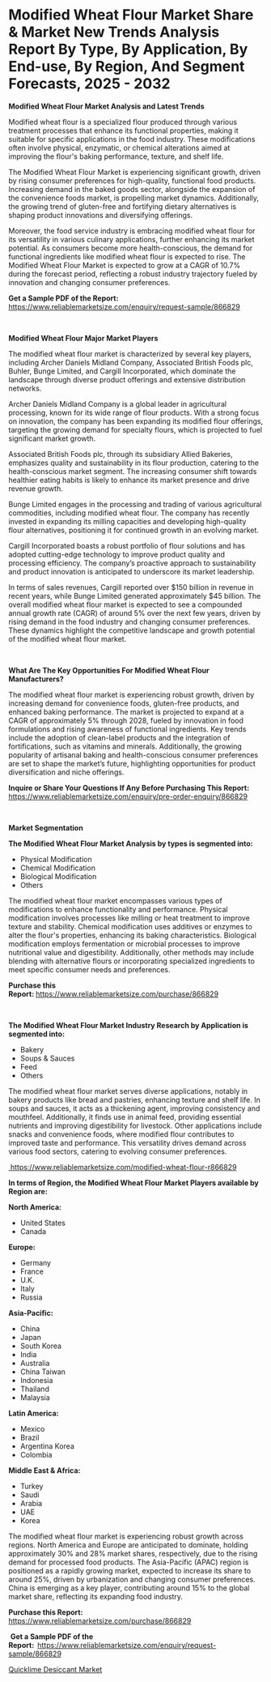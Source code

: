 <p><h1>Modified Wheat Flour Market Share & Market New Trends Analysis Report By Type, By Application, By End-use, By Region, And Segment Forecasts, 2025 - 2032</h1></p><p><strong>Modified Wheat Flour Market Analysis and Latest Trends</strong></p>
<p><p>Modified wheat flour is a specialized flour produced through various treatment processes that enhance its functional properties, making it suitable for specific applications in the food industry. These modifications often involve physical, enzymatic, or chemical alterations aimed at improving the flour's baking performance, texture, and shelf life. </p><p>The Modified Wheat Flour Market is experiencing significant growth, driven by rising consumer preferences for high-quality, functional food products. Increasing demand in the baked goods sector, alongside the expansion of the convenience foods market, is propelling market dynamics. Additionally, the growing trend of gluten-free and fortifying dietary alternatives is shaping product innovations and diversifying offerings. </p><p>Moreover, the food service industry is embracing modified wheat flour for its versatility in various culinary applications, further enhancing its market potential. As consumers become more health-conscious, the demand for functional ingredients like modified wheat flour is expected to rise. The Modified Wheat Flour Market is expected to grow at a CAGR of 10.7% during the forecast period, reflecting a robust industry trajectory fueled by innovation and changing consumer preferences.</p></p>
<p><strong>Get a Sample PDF of the Report:&nbsp;</strong> <a href="https://www.reliablemarketsize.com/enquiry/request-sample/866829?utm_campaign=2444&utm_medium=2&utm_source=Github&utm_content=ia&utm_term=01042025&utm_id=modified-wheat-flour">https://www.reliablemarketsize.com/enquiry/request-sample/866829</a></p>
<p>&nbsp;</p>
<p><strong>Modified Wheat Flour Major Market Players</strong></p>
<p><p>The modified wheat flour market is characterized by several key players, including Archer Daniels Midland Company, Associated British Foods plc, Buhler, Bunge Limited, and Cargill Incorporated, which dominate the landscape through diverse product offerings and extensive distribution networks. </p><p>Archer Daniels Midland Company is a global leader in agricultural processing, known for its wide range of flour products. With a strong focus on innovation, the company has been expanding its modified flour offerings, targeting the growing demand for specialty flours, which is projected to fuel significant market growth.</p><p>Associated British Foods plc, through its subsidiary Allied Bakeries, emphasizes quality and sustainability in its flour production, catering to the health-conscious market segment. The increasing consumer shift towards healthier eating habits is likely to enhance its market presence and drive revenue growth.</p><p>Bunge Limited engages in the processing and trading of various agricultural commodities, including modified wheat flour. The company has recently invested in expanding its milling capacities and developing high-quality flour alternatives, positioning it for continued growth in an evolving market.</p><p>Cargill Incorporated boasts a robust portfolio of flour solutions and has adopted cutting-edge technology to improve product quality and processing efficiency. The company’s proactive approach to sustainability and product innovation is anticipated to underscore its market leadership.</p><p>In terms of sales revenues, Cargill reported over $150 billion in revenue in recent years, while Bunge Limited generated approximately $45 billion. The overall modified wheat flour market is expected to see a compounded annual growth rate (CAGR) of around 5% over the next few years, driven by rising demand in the food industry and changing consumer preferences. These dynamics highlight the competitive landscape and growth potential of the modified wheat flour market.</p></p>
<p>&nbsp;</p>
<p><strong>What Are The Key Opportunities For Modified Wheat Flour Manufacturers?</strong></p>
<p><p>The modified wheat flour market is experiencing robust growth, driven by increasing demand for convenience foods, gluten-free products, and enhanced baking performance. The market is projected to expand at a CAGR of approximately 5% through 2028, fueled by innovation in food formulations and rising awareness of functional ingredients. Key trends include the adoption of clean-label products and the integration of fortifications, such as vitamins and minerals. Additionally, the growing popularity of artisanal baking and health-conscious consumer preferences are set to shape the market’s future, highlighting opportunities for product diversification and niche offerings.</p></p>
<p><strong>Inquire or Share Your Questions If Any Before Purchasing This Report:</strong> <a href="https://www.reliablemarketsize.com/enquiry/pre-order-enquiry/866829?utm_campaign=2444&utm_medium=2&utm_source=Github&utm_content=ia&utm_term=01042025&utm_id=modified-wheat-flour">https://www.reliablemarketsize.com/enquiry/pre-order-enquiry/866829</a></p>
<p>&nbsp;</p>
<p><strong>Market Segmentation</strong></p>
<p><strong>The Modified Wheat Flour Market Analysis by types is segmented into:</strong></p>
<p><ul><li>Physical Modification</li><li>Chemical Modification</li><li>Biological Modification</li><li>Others</li></ul></p>
<p><p>The modified wheat flour market encompasses various types of modifications to enhance functionality and performance. Physical modification involves processes like milling or heat treatment to improve texture and stability. Chemical modification uses additives or enzymes to alter the flour's properties, enhancing its baking characteristics. Biological modification employs fermentation or microbial processes to improve nutritional value and digestibility. Additionally, other methods may include blending with alternative flours or incorporating specialized ingredients to meet specific consumer needs and preferences.</p></p>
<p><strong>Purchase this Report:&nbsp;</strong><a href="https://www.reliablemarketsize.com/purchase/866829?utm_campaign=2444&utm_medium=2&utm_source=Github&utm_content=ia&utm_term=01042025&utm_id=modified-wheat-flour">https://www.reliablemarketsize.com/purchase/866829</a></p>
<p>&nbsp;</p>
<p><strong>The Modified Wheat Flour Market Industry Research by Application is segmented into:</strong></p>
<p><ul><li>Bakery</li><li>Soups & Sauces</li><li>Feed</li><li>Others</li></ul></p>
<p><p>The modified wheat flour market serves diverse applications, notably in bakery products like bread and pastries, enhancing texture and shelf life. In soups and sauces, it acts as a thickening agent, improving consistency and mouthfeel. Additionally, it finds use in animal feed, providing essential nutrients and improving digestibility for livestock. Other applications include snacks and convenience foods, where modified flour contributes to improved taste and performance. This versatility drives demand across various food sectors, catering to evolving consumer preferences.</p></p>
<p><a href="https://www.reliablemarketsize.com/modified-wheat-flour-r866829?utm_campaign=2444&utm_medium=2&utm_source=Github&utm_content=ia&utm_term=01042025&utm_id=modified-wheat-flour">&nbsp;https://www.reliablemarketsize.com/modified-wheat-flour-r866829</a></p>
<p><strong>In terms of Region, the Modified Wheat Flour Market Players available by Region are:</strong></p>
<p>
    <p> <strong> North America: </strong>
        <ul>
            <li>United States</li>
            <li>Canada</li>
        </ul>
        </p> 
    <p> <strong> Europe: </strong>
        <ul>
            <li>Germany</li>
            <li>France</li>
            <li>U.K.</li>
            <li>Italy</li>
            <li>Russia</li>
        </ul>
        </p> 
    <p> <strong> Asia-Pacific: </strong>
        <ul>
            <li>China</li>
            <li>Japan</li>
            <li>South Korea</li>
            <li>India</li>
            <li>Australia</li>
            <li>China Taiwan</li>
            <li>Indonesia</li>
            <li>Thailand</li>
            <li>Malaysia</li>
        </ul>
        </p> 
    <p> <strong> Latin America: </strong>
        <ul>
            <li>Mexico</li>
            <li>Brazil</li>
            <li>Argentina Korea</li>
            <li>Colombia</li>
        </ul>
        </p> 
    <p> <strong> Middle East & Africa: </strong>
        <ul>
            <li>Turkey</li>
            <li>Saudi</li>
            <li>Arabia</li>
            <li>UAE</li>
            <li>Korea</li>
        </ul>
    </p>
    </p>
<p><p>The modified wheat flour market is experiencing robust growth across regions. North America and Europe are anticipated to dominate, holding approximately 30% and 28% market shares, respectively, due to the rising demand for processed food products. The Asia-Pacific (APAC) region is positioned as a rapidly growing market, expected to increase its share to around 25%, driven by urbanization and changing consumer preferences. China is emerging as a key player, contributing around 15% to the global market share, reflecting its expanding food industry.</p></p>
<p><strong>Purchase this Report: </strong><a href="https://www.reliablemarketsize.com/purchase/866829?utm_campaign=2444&utm_medium=2&utm_source=Github&utm_content=ia&utm_term=01042025&utm_id=modified-wheat-flour">https://www.reliablemarketsize.com/purchase/866829</a></p>
<p>&nbsp;<strong>Get a Sample PDF of the Report:&nbsp;&nbsp;</strong><a href="https://www.reliablemarketsize.com/enquiry/request-sample/866829?utm_campaign=2444&utm_medium=2&utm_source=Github&utm_content=ia&utm_term=01042025&utm_id=modified-wheat-flour">https://www.reliablemarketsize.com/enquiry/request-sample/866829</a></p>
<p><strong></strong></p>
<p><p><a href="https://github.com/WashimHussain441/Market-Research-Report-List-2/blob/main/quicklime-desiccant-market.md?utm_campaign=2444&utm_medium=2&utm_source=Github&utm_content=ia&utm_term=01042025&utm_id=modified-wheat-flour">Quicklime Desiccant Market</a></p></p>